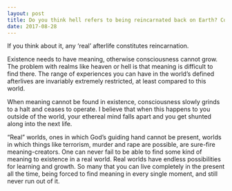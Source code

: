 ```yaml
---
layout: post
title: Do you think hell refers to being reincarnated back on Earth? Consider what kind of environment allows terrorism, murder and rape.
date: 2017-08-28
---
```


<p>If you think about it, any ‘real’ afterlife constitutes reincarnation.</p><p>Existence needs to have meaning, otherwise consciousness cannot grow. The problem with realms like heaven or hell is that meaning is difficult to find there. The range of experiences you can have in the world’s defined afterlives are invariably extremely restricted, at least compared to this world.</p><p>When meaning cannot be found in existence, consciousness slowly grinds to a halt and ceases to operate. I believe that when this happens to you outside of the world, your ethereal mind falls apart and you get shunted along into the next life.</p><p>“Real” worlds, ones in which God’s guiding hand cannot be present, worlds in which things like terrorism, murder and rape are possible, are sure-fire meaning-creators. One can never fail to be able to find some kind of meaning to existence in a real world. Real worlds have endless possibilities for learning and growth. So many that you can live completely in the present all the time, being forced to find meaning in every single moment, and still never run out of it.</p>
